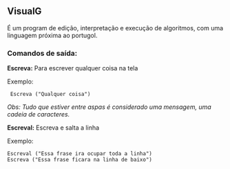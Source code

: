 ## VisualG

É um program de edição, interpretação e execução de algoritmos, com uma linguagem próxima ao portugol.

### Comandos de saída:

**Escreva:** Para escrever qualquer coisa na tela
 
 Exemplo:
~~~
 Escreva ("Qualquer coisa")
~~~
*Obs: Tudo que estiver entre aspas é considerado uma mensagem, uma cadeia de caracteres.*

**Escreval:** Escreva e salta a linha

Exemplo:
~~~
Escreval ("Essa frase ira ocupar toda a linha")
Escreva ("Essa frase ficara na linha de baixo")
~~~